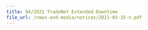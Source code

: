 ```yaml
---
title: 04/2021 TradeNet Extended Downtime
file_url: /news-and-media/notices/2021-03-15-n.pdf
---
```


